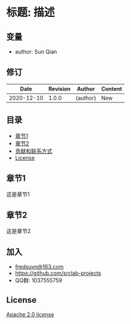 [//]: # "# ![logo](logo.svg) 标题: 描述"

# 标题: 描述

## 变量

* author: Sun Qian

## 修订

|Date|Revision|Author|Content|
|---|---|---|---|
|2020-12-10|1.0.0|{author}|New|

## 目录

* [章节1](#section1)
* [章节2](#section2)
* [贡献和联系方式](#contact)
* [License](#license)

## <a id="section1"/>章节1

这是章节1

## <a id="section2"/>章节2

这是章节2

## <a id="contact"/>加入

* fredsuvn@163.com
* https://github.com/srclab-projects
* QQ群: 1037555759

## <a id="license"/>License

[Apache 2.0 license][license]

[license]: https://www.apache.org/licenses/LICENSE-2.0.html